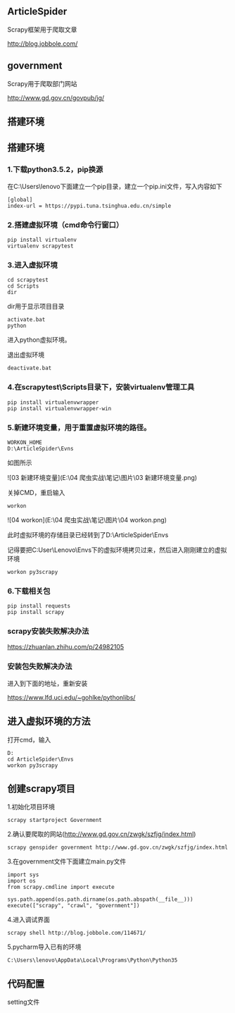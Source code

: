 ## ArticleSpider
Scrapy框架用于爬取文章

<http://blog.jobbole.com/>

## government

Scrapy用于爬取部门网站

<http://www.gd.gov.cn/govpub/jg/>

## 搭建环境

## 搭建环境

### 1.下载python3.5.2，pip换源

在C:\Users\lenovo下面建立一个pip目录，建立一个pip.ini文件，写入内容如下

```
[global]
index-url = https://pypi.tuna.tsinghua.edu.cn/simple
```

### 2.搭建虚拟环境（cmd命令行窗口）

```
pip install virtualenv
virtualenv scrapytest
```

### 3.进入虚拟环境

```
cd scrapytest
cd Scripts
dir
```

dir用于显示项目目录

```
activate.bat
python
```

进入python虚拟环境。

退出虚拟环境

```
deactivate.bat
```

### 4.在scrapytest\Scripts目录下，安装virtualenv管理工具

```
pip install virtualenvwrapper
pip install virtualenvwrapper-win
```

### 5.新建环境变量，用于重置虚拟环境的路径。

```
WORKON_HOME
D:\ArticleSpider\Evns
```

如图所示

![03 新建环境变量](E:\04 爬虫实战\笔记\图片\03 新建环境变量.png)

关掉CMD，重启输入

```
workon
```

![04 workon](E:\04 爬虫实战\笔记\图片\04 workon.png)

此时虚拟环境的存储目录已经转到了D:\ArticleSpider\Envs

记得要把C:User\Lenovo\Envs下的虚拟环境拷贝过来，然后进入刚刚建立的虚拟环境

```
workon py3scrapy
```

### 6.下载相关包

```
pip install requests
pip install scrapy
```

### scrapy安装失败解决办法

<https://zhuanlan.zhihu.com/p/24982105>

### 安装包失败解决办法

进入到下面的地址，重新安装

<https://www.lfd.uci.edu/~gohlke/pythonlibs/>

## 进入虚拟环境的方法

打开cmd，输入

```
D:
cd ArticleSpider\Envs
workon py3scrapy
```

## 创建scrapy项目

1.初始化项目环境

```
scrapy startproject Government
```

2.确认要爬取的网站(<http://www.gd.gov.cn/zwgk/szfjg/index.html>)

```
scrapy genspider government http://www.gd.gov.cn/zwgk/szfjg/index.html
```

3.在government文件下面建立main.py文件

```
import sys
import os
from scrapy.cmdline import execute

sys.path.append(os.path.dirname(os.path.abspath(__file__)))
execute(["scrapy", "crawl", "government"])
```

4.进入调试界面

```
scrapy shell http://blog.jobbole.com/114671/
```

5.pycharm导入已有的环境

```
C:\Users\lenovo\AppData\Local\Programs\Python\Python35
```

## 代码配置

setting文件

